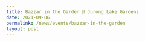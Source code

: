 ```yaml
---
title: Bazzar in the Garden @ Jurong Lake Gardens
date: 2021-09-06
permalink: /news/events/bazzar-in-the-garden
layout: post
---
```

